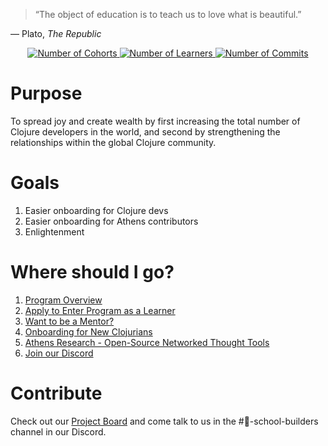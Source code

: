 <!--
TODO: adjust size
<p align="center">
    <img src="doc/Clojure_logo.svg.png" /><br /><br />
</p>
-->

> “The object of education is to teach us to love what is beautiful.”

— Plato, *The Republic*

<p align="center">
  <a href="https://github.com/athensresearch/ClojureFam/blob/master/doc/clojurefam-rosters.mdh">  
      <img src="https://img.shields.io/badge/cohorts-5-green" alt="Number of Cohorts">
  </a>
  <a href="https://github.com/athensresearch/ClojureFam/blob/master/doc/clojurefam-rosters.md">
      <img src="https://img.shields.io/badge/learners-31-orange" alt="Number of Learners">
  </a>
  <a href="https://github.com/athensresearch/ClojureFam/blob/master/doc/learner-commits.md">
      <img src="https://img.shields.io/badge/commits-3-yellow" alt="Number of Commits">
  </a>

# Purpose
To spread joy and create wealth by first increasing the total number of Clojure developers in the world, and second by strengthening the relationships within the global Clojure community.

# Goals
1. Easier onboarding for Clojure devs
1. Easier onboarding for Athens contributors
1. Enlightenment

# Where should I go?
1. [Program Overview](https://github.com/athensresearch/ClojureFam/blob/master/doc/clojurefam-overview.md)
1. [Apply to Enter Program as a Learner](https://athensresearch.typeform.com/to/zee53K)
1. [Want to be a Mentor?](https://github.com/athensresearch/ClojureFam/blob/master/doc/clojurefam-overview.md#why-contribute-as-a-mentor)
1. [Onboarding for New Clojurians](https://www.notion.so/Onboarding-for-New-Clojurians-b34b38f30902448cae68afffa02425c1)
1. [Athens Research - Open-Source Networked Thought Tools](https://github.com/athensresearch/athens)
1. [Join our Discord](https://discord.gg/RwVjh6u)

# Contribute

Check out our [Project Board](https://github.com/athensresearch/ClojureFam/projects/1) and come talk to us in the #🏫-school-builders channel in our Discord.
